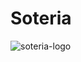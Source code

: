# Soteria

![soteria-logo](https://user-images.githubusercontent.com/26547344/150384496-c24208b4-5fd1-4a4b-8152-2146d5c25379.png)
